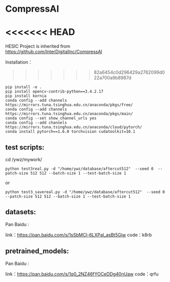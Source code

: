 # CompressAI
<<<<<<< HEAD
=======

HESIC Project is inherited from https://github.com/InterDigitalInc/CompressAI

Installation：

>>>>>>> 82a6454c0d296429a2762099d022a700a9b8987d
```
pip install -e . 
pip install opencv-contrib-python==3.4.2.17 
pip install kornia 
conda config --add channels https://mirrors.tuna.tsinghua.edu.cn/anaconda/pkgs/free/
conda config --add channels https://mirrors.tuna.tsinghua.edu.cn/anaconda/pkgs/main/
conda config --set show_channel_urls yes
conda config --add channels https://mirrors.tuna.tsinghua.edu.cn/anaconda/cloud/pytorch/
conda install pytorch==1.6.0 torchvision cudatoolkit=10.1
```



## test scripts:

cd /ywz/mywork/

```python test3real.py -d "/home/ywz/database/aftercut512"  --seed 0  --patch-size 512 512 --batch-size 1 --test-batch-size 1```

or

```python test3_savereal.py -d "/home/ywz/database/aftercut512"  --seed 0  --patch-size 512 512 --batch-size 1 --test-batch-size 1```



## datasets:

Pan Baidu :

link：https://pan.baidu.com/s/1sSbMCl-6LXPal_asBt5Giw 
code：k8rb 

## pretrained_models:

Pan Baidu :

link：https://pan.baidu.com/s/1q0_2NZ46fYOCeDDg40nUaw 
code：qrfu 









